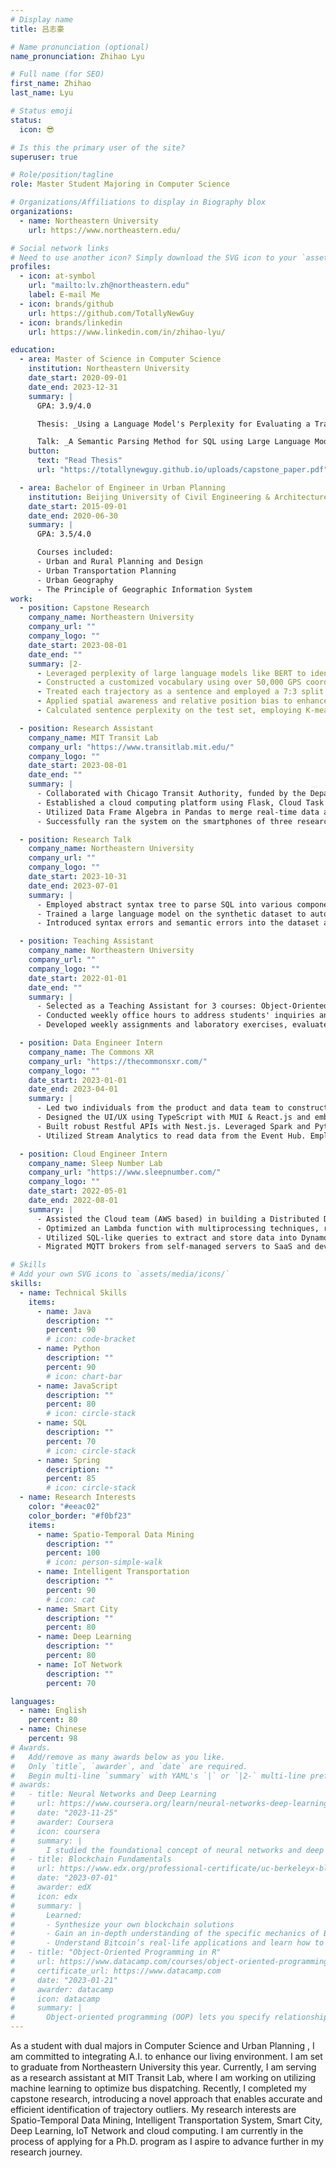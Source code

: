 ```yaml
---
# Display name
title: 吕志豪

# Name pronunciation (optional)
name_pronunciation: Zhihao Lyu

# Full name (for SEO)
first_name: Zhihao
last_name: Lyu

# Status emoji
status:
  icon: 😎

# Is this the primary user of the site?
superuser: true

# Role/position/tagline
role: Master Student Majoring in Computer Science

# Organizations/Affiliations to display in Biography blox
organizations:
  - name: Northeastern University
    url: https://www.northeastern.edu/

# Social network links
# Need to use another icon? Simply download the SVG icon to your `assets/media/icons/` folder.
profiles:
  - icon: at-symbol
    url: "mailto:lv.zh@northeastern.edu"
    label: E-mail Me
  - icon: brands/github
    url: https://github.com/TotallyNewGuy
  - icon: brands/linkedin
    url: https://www.linkedin.com/in/zhihao-lyu/

education:
  - area: Master of Science in Computer Science
    institution: Northeastern University
    date_start: 2020-09-01
    date_end: 2023-12-31
    summary: |
      GPA: 3.9/4.0

      Thesis: _Using a Language Model's Perplexity for Evaluating a Trajectory's Outlierness_. Advised by [Prof. Mario Nascimento](https://www.khoury.northeastern.edu/people/mario-nascimento/) and [Prof. Michal Aibin](https://www.khoury.northeastern.edu/people/michal-aibin/).

      Talk: _A Semantic Parsing Method for SQL using Large Language Models with Data Augmentation_ ([slides](https://docs.google.com/presentation/d/1p6mkSGGIAY6-vZUgrB0VX6h-uHQuTmW8ZNS6YAsKHnM/edit?usp=sharing)). Advised by [Prof. Jeongkyu Lee](https://www.khoury.northeastern.edu/people/jeongkyu-lee/).
    button:
      text: "Read Thesis"
      url: "https://totallynewguy.github.io/uploads/capstone_paper.pdf"

  - area: Bachelor of Engineer in Urban Planning
    institution: Beijing University of Civil Engineering & Architecture
    date_start: 2015-09-01
    date_end: 2020-06-30
    summary: |
      GPA: 3.5/4.0

      Courses included:
      - Urban and Rural Planning and Design
      - Urban Transportation Planning
      - Urban Geography
      - The Principle of Geographic Information System
work:
  - position: Capstone Research
    company_name: Northeastern University
    company_url: ""
    company_logo: ""
    date_start: 2023-08-01
    date_end: ""
    summary: |2-
      - Leveraged perplexity of large language models like BERT to identify outlier trajectories, contributing to the detection of taxi fraud or changes in self-driving car routes.
      - Constructed a customized vocabulary using over 50,000 GPS coordinates and created a adaptive mapping linking coordinates to word using their spatial distribution and density.
      - Treated each trajectory as a sentence and employed a 7:3 split for training, and testing data, with manual addition of missing elements and drift to augment the training data.
      - Applied spatial awareness and relative position bias to enhance the model's spatial recognition. Training with Transformer encoder with BERT-style tasks achieved an ~0.8 AUC and ~0.7 F1 score.
      - Calculated sentence perplexity on the test set, employing K-means for binary classification to identify outlier trajectories. F1 score of the prediction results surpasses the state-of-the-art model by 9% to 16%.

  - position: Research Assistant
    company_name: MIT Transit Lab
    company_url: "https://www.transitlab.mit.edu/"
    company_logo: ""
    date_start: 2023-08-01
    date_end: ""
    summary: |
      - Collaborated with Chicago Transit Authority, funded by the Department of Energy, to address public transportation service reliability issues, employing machine learning algorithms for bus scheduling. 
      - Established a cloud computing platform using Flask, Cloud Task and Cloud Functions in Google Cloud Platform to store and continuously update real-time data, including bus coordinates, speed, and arrival time.
      - Utilized Data Frame Algebra in Pandas to merge real-time data and calculate service reliability metrics such as load balancing, waiting time, and cycle time. Updated bus scheduling strategy every minute, and offered an interactive interface for experts to evaluate scheduling strategy in real-time using React.js.
      - Successfully ran the system on the smartphones of three researchers and dozens of dispatchers for two months, collecting over 10k high-quality data points to improve machine learning performance.

  - position: Research Talk
    company_name: Northeastern University
    company_url: ""
    company_logo: ""
    date_start: 2023-10-31
    date_end: 2023-07-01
    summary: |
      -	Employed abstract syntax tree to parse SQL into various components and implemented a method for generating synthetic SQL based on adjustable semantic rules.
      -	Trained a large language model on the synthetic dataset to automate SQL segmentation and labeling, treating it as a Named Entity Recognition task.
      -	Introduced syntax errors and semantic errors into the dataset as data augmentation, strengthening the fault tolerance capability of the system.

  - position: Teaching Assistant
    company_name: Northeastern University
    company_url: ""
    company_logo: ""
    date_start: 2022-01-01
    date_end: ""
    summary: |
      -	Selected as a Teaching Assistant for 3 courses: Object-Oriented Design, Computer Network, and Algorithms.
      -	Conducted weekly office hours to address students' inquiries and provided assistance with their homework.
      -	Developed weekly assignments and laboratory exercises, evaluated homework, and graded exams.

  - position: Data Engineer Intern
    company_name: The Commons XR
    company_url: "https://thecommonsxr.com/"
    company_logo: ""
    date_start: 2023-01-01
    date_end: 2023-04-01
    summary: |
      -	Led two individuals from the product and data team to construct a metrics monitoring webpage (Azure base). Developed to resolve a long-standing data problem highlighted by the data team.
      -	Designed the UI/UX using TypeScript with MUI & React.js and embedded Power BI to provide real-time dashboards on the front end. Used JWT in cookies to deliver personalized data and Redis for caching, resulting in lightning-fast loading speeds.
      -	Built robust Restful APIs with Nest.js. Leveraged Spark and Python to subsample data, reducing the data volume in SQL Server by 70%, accelerating query speed, and greatly improving data team productivity.
      -	Utilized Stream Analytics to read data from the Event Hub. Employed windowing functions to subsample data from 30 to 0.5 msg/s, dramatically reducing the workload of browsers and databases.

  - position: Cloud Engineer Intern
    company_name: Sleep Number Lab
    company_url: "https://www.sleepnumber.com/"
    company_logo: ""
    date_start: 2022-05-01
    date_end: 2022-08-01
    summary: |
      -	Assisted the Cloud team (AWS based) in building a Distributed Data Platform to capture 1 billion bio-data daily using Spring and Kafka, including a real-time Data Transformation Pipeline (~1s lag) for the Machine Learning team from Kafka Connect to S3.
      -	Optimized an Lambda function with multiprocessing techniques, resulting in a 30% cost reduction and reducing the average processing time within the pipeline by 46%.
      -	Utilized SQL-like queries to extract and store data into DynamoDB and S3, triggered through EventBridge.
      -	Migrated MQTT brokers from self-managed servers to SaaS and developed an automation script for over 1 million IoT devices using Python for seamless provision in IoT Core through the usage of Cognito and IAM.

# Skills
# Add your own SVG icons to `assets/media/icons/`
skills:
  - name: Technical Skills
    items:
      - name: Java
        description: ""
        percent: 90
        # icon: code-bracket
      - name: Python
        description: ""
        percent: 90
        # icon: chart-bar
      - name: JavaScript
        description: ""
        percent: 80
        # icon: circle-stack
      - name: SQL
        description: ""
        percent: 70
        # icon: circle-stack
      - name: Spring
        description: ""
        percent: 85
        # icon: circle-stack
  - name: Research Interests
    color: "#eeac02"
    color_border: "#f0bf23"
    items:
      - name: Spatio-Temporal Data Mining
        description: ""
        percent: 100
        # icon: person-simple-walk
      - name: Intelligent Transportation
        description: ""
        percent: 90
        # icon: cat
      - name: Smart City
        description: ""
        percent: 80
      - name: Deep Learning
        description: ""
        percent: 80
      - name: IoT Network
        description: ""
        percent: 70

languages:
  - name: English
    percent: 80
  - name: Chinese
    percent: 98
# Awards.
#   Add/remove as many awards below as you like.
#   Only `title`, `awarder`, and `date` are required.
#   Begin multi-line `summary` with YAML's `|` or `|2-` multi-line prefix and indent 2 spaces below.
# awards:
#   - title: Neural Networks and Deep Learning
#     url: https://www.coursera.org/learn/neural-networks-deep-learning
#     date: "2023-11-25"
#     awarder: Coursera
#     icon: coursera
#     summary: |
#       I studied the foundational concept of neural networks and deep learning. By the end, I was familiar with the significant technological trends driving the rise of deep learning; build, train, and apply fully connected deep neural networks; implement efficient (vectorized) neural networks; identify key parameters in a neural network’s architecture; and apply deep learning to your own applications.
#   - title: Blockchain Fundamentals
#     url: https://www.edx.org/professional-certificate/uc-berkeleyx-blockchain-fundamentals
#     date: "2023-07-01"
#     awarder: edX
#     icon: edx
#     summary: |
#       Learned:
#       - Synthesize your own blockchain solutions
#       - Gain an in-depth understanding of the specific mechanics of Bitcoin
#       - Understand Bitcoin’s real-life applications and learn how to attack and destroy Bitcoin, Ethereum, smart contracts and Dapps, and alternatives to Bitcoin’s Proof-of-Work consensus algorithm
#   - title: "Object-Oriented Programming in R"
#     url: https://www.datacamp.com/courses/object-oriented-programming-with-s3-and-r6-in-r
#     certificate_url: https://www.datacamp.com
#     date: "2023-01-21"
#     awarder: datacamp
#     icon: datacamp
#     summary: |
#       Object-oriented programming (OOP) lets you specify relationships between functions and the objects that they can act on, helping you manage complexity in your code. This is an intermediate level course, providing an introduction to OOP, using the S3 and R6 systems. S3 is a great day-to-day R programming tool that simplifies some of the functions that you write. R6 is especially useful for industry-specific analyses, working with web APIs, and building GUIs.
---
```


As a student with dual majors in Computer Science and Urban Planning , I am committed to integrating A.I. to enhance our living environment. I am set to graduate from Northeastern University this year. Currently, I am serving as a research assistant at MIT Transit Lab, where I am working on utilizing machine learning to optimize bus dispatching. Recently, I completed my capstone research, introducing a novel approach that enables accurate and efficient identification of trajectory outliers. My research interests are Spatio-Temporal Data Mining, Intelligent Transportation System, Smart City, Deep Learning, IoT Network and cloud computing. I am currently in the process of applying for a Ph.D. program as I aspire to advance further in my research journey.
